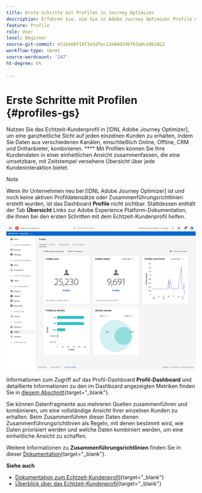 ```yaml
---
title: Erste Schritte mit Profilen in Journey Optimizer
description: Erfahren Sie, wie Sie in Adobe Journey Optimizer Profile erstellen und verwalten.
feature: Profile
role: User
level: Beginner
source-git-commit: e51be6bf18f2e3dfec11e80d34bf63a8ce8b1012
workflow-type: tm+mt
source-wordcount: '247'
ht-degree: 6%

---
```


# Erste Schritte mit Profilen {#profiles-gs}

Nutzen Sie das Echtzeit-Kundenprofil in [!DNL Adobe Journey Optimizer], um eine ganzheitliche Sicht auf jeden einzelnen Kunden zu erhalten, indem Sie Daten aus verschiedenen Kanälen, einschließlich Online, Offline, CRM und Drittanbieter, kombinieren. **** Mit Profilen können Sie Ihre Kundendaten in einer einheitlichen Ansicht zusammenfassen, die eine umsetzbare, mit Zeitstempel versehene Übersicht über jede Kundeninteraktion bietet.

>[!NOTE]
>
>Wenn Ihr Unternehmen neu bei [!DNL Adobe Journey Optimizer] ist und noch keine aktiven Profildatensätze oder Zusammenführungsrichtlinien erstellt wurden, ist das Dashboard **Profile** nicht sichtbar. Stattdessen enthält der Tab **Übersicht** Links zur Adobe Experience Platform-Dokumentation, die Ihnen bei den ersten Schritten mit dem Echtzeit-Kundenprofil helfen.

![](assets/profiles-home.png)

Informationen zum Zugriff auf das Profil-Dashboard **Profil-Dashboard** und detaillierte Informationen zu den im Dashboard angezeigten Metriken finden Sie in [diesem Abschnitt](https://experienceleague.adobe.com/docs/experience-platform/profile/ui/user-guide.html?lang=de){target=&quot;_blank&quot;}.

Sie können Datenfragmente aus mehreren Quellen zusammenführen und kombinieren, um eine vollständige Ansicht Ihrer einzelnen Kunden zu erhalten. Beim Zusammenführen dieser Daten dienen Zusammenführungsrichtlinien als Regeln, mit denen bestimmt wird, wie Daten priorisiert werden und welche Daten kombiniert werden, um eine einheitliche Ansicht zu schaffen.

Weitere Informationen zu **Zusammenführungsrichtlinien** finden Sie in dieser [Dokumentation](https://experienceleague.adobe.com/docs/experience-platform/profile/merge-policies/ui-guide.html){target=&quot;_blank&quot;}.

**Siehe auch**

* [Dokumentation zum Echtzeit-Kundenprofil](https://experienceleague-review.corp.adobe.com/docs/experience-platform/query/home.html){target=&quot;_blank&quot;}
* [Überblick über das Echtzeit-Kundenprofil](https://experienceleague.adobe.com/docs/experience-platform/profile/home.html?lang=de){target=&quot;_blank&quot;}
